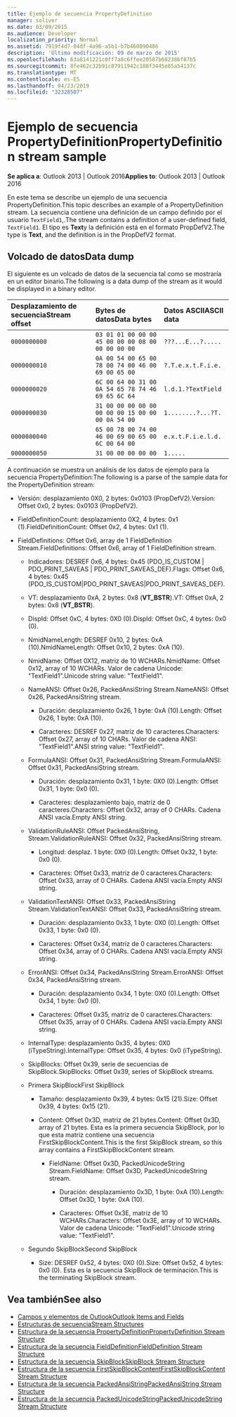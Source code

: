 ```yaml
---
title: Ejemplo de secuencia PropertyDefinition
manager: soliver
ms.date: 03/09/2015
ms.audience: Developer
localization_priority: Normal
ms.assetid: 7919f4d7-04df-4a96-a5b1-b7b460890486
description: 'Última modificación: 09 de marzo de 2015'
ms.openlocfilehash: 63a8141221c0ff7a8c6ffee20587b682386f87b5
ms.sourcegitcommit: 8fe462c32b91c87911942c188f3445e85a54137c
ms.translationtype: MT
ms.contentlocale: es-ES
ms.lasthandoff: 04/23/2019
ms.locfileid: "32328507"
---
```

# <a name="propertydefinition-stream-sample"></a><span data-ttu-id="7db17-103">Ejemplo de secuencia PropertyDefinition</span><span class="sxs-lookup"><span data-stu-id="7db17-103">PropertyDefinition stream sample</span></span>

<span data-ttu-id="7db17-104">**Se aplica a**: Outlook 2013 | Outlook 2016</span><span class="sxs-lookup"><span data-stu-id="7db17-104">**Applies to**: Outlook 2013 | Outlook 2016</span></span> 
  
<span data-ttu-id="7db17-105">En este tema se describe un ejemplo de una secuencia PropertyDefinition.</span><span class="sxs-lookup"><span data-stu-id="7db17-105">This topic describes an example of a PropertyDefinition stream.</span></span> <span data-ttu-id="7db17-106">La secuencia contiene una definición de un campo definido por el usuario `TextField1`,.</span><span class="sxs-lookup"><span data-stu-id="7db17-106">The stream contains a definition of a user-defined field,  `TextField1`.</span></span> <span data-ttu-id="7db17-107">El tipo es **Text**y la definición está en el formato PropDefV2.</span><span class="sxs-lookup"><span data-stu-id="7db17-107">The type is **Text**, and the definition is in the PropDefV2 format.</span></span>
  
## <a name="data-dump"></a><span data-ttu-id="7db17-108">Volcado de datos</span><span class="sxs-lookup"><span data-stu-id="7db17-108">Data dump</span></span>

<span data-ttu-id="7db17-109">El siguiente es un volcado de datos de la secuencia tal como se mostraría en un editor binario.</span><span class="sxs-lookup"><span data-stu-id="7db17-109">The following is a data dump of the stream as it would be displayed in a binary editor.</span></span>
  
|<span data-ttu-id="7db17-110">Desplazamiento de secuencia</span><span class="sxs-lookup"><span data-stu-id="7db17-110">Stream offset</span></span>|<span data-ttu-id="7db17-111">Bytes de datos</span><span class="sxs-lookup"><span data-stu-id="7db17-111">Data bytes</span></span>|<span data-ttu-id="7db17-112">Datos ASCII</span><span class="sxs-lookup"><span data-stu-id="7db17-112">ASCII data</span></span>|
|:-----|:-----|:-----|
| `0000000000` <br/> | `03 01 01 00 00 00 45 00 00 00 08 00 00 00 00 00` <br/> | `???...E...?.....` <br/> |
| `0000000010` <br/> | `0A 00 54 00 65 00 78 00 74 00 46 00 69 00 65 00` <br/> | `?.T.e.x.t.F.i.e.` <br/> |
| `0000000020` <br/> | `6C 00 64 00 31 00 0A 54 65 78 74 46 69 65 6C 64` <br/> | `l.d.1.?TextField` <br/> |
| `0000000030` <br/> | `31 00 00 00 00 00 00 00 00 15 00 00 00 0A 54 00` <br/> | `1........?...?T.` <br/> |
| `0000000040` <br/> | `65 00 78 00 74 00 46 00 69 00 65 00 6C 00 64 00` <br/> | `e.x.t.F.i.e.l.d.` <br/> |
| `0000000050` <br/> | `31 00 00 00 00 00` <br/> | `1.....` <br/> |
   
<span data-ttu-id="7db17-113">A continuación se muestra un análisis de los datos de ejemplo para la secuencia PropertyDefinition:</span><span class="sxs-lookup"><span data-stu-id="7db17-113">The following is a parse of the sample data for the PropertyDefinition stream:</span></span>
  
- <span data-ttu-id="7db17-114">Versión: desplazamiento 0X0, 2 bytes: 0x0103 (PropDefV2).</span><span class="sxs-lookup"><span data-stu-id="7db17-114">Version: Offset 0x0, 2 bytes: 0x0103 (PropDefV2).</span></span>
    
- <span data-ttu-id="7db17-115">FieldDefinitionCount: desplazamiento 0X2, 4 bytes: 0x1 (1).</span><span class="sxs-lookup"><span data-stu-id="7db17-115">FieldDefinitionCount: Offset 0x2, 4 bytes: 0x1 (1).</span></span>
    
- <span data-ttu-id="7db17-116">FieldDefinitions: Offset 0x6, array de 1 FieldDefinition Stream.</span><span class="sxs-lookup"><span data-stu-id="7db17-116">FieldDefinitions: Offset 0x6, array of 1 FieldDefinition stream.</span></span>
    
  - <span data-ttu-id="7db17-117">Indicadores: DESREF 0x6, 4 bytes: 0x45 (PDO_IS_CUSTOM | PDO_PRINT_SAVEAS | PDO_PRINT_SAVEAS_DEF).</span><span class="sxs-lookup"><span data-stu-id="7db17-117">Flags: Offset 0x6, 4 bytes: 0x45 (PDO_IS_CUSTOM|PDO_PRINT_SAVEAS|PDO_PRINT_SAVEAS_DEF).</span></span>
    
  - <span data-ttu-id="7db17-118">VT: desplazamiento 0xA, 2 bytes: 0x8 (**VT_BSTR**).</span><span class="sxs-lookup"><span data-stu-id="7db17-118">VT: Offset 0xA, 2 bytes: 0x8 (**VT_BSTR**).</span></span>
    
  - <span data-ttu-id="7db17-119">DispId: Offset 0xC, 4 bytes: 0X0 (0).</span><span class="sxs-lookup"><span data-stu-id="7db17-119">DispId: Offset 0xC, 4 bytes: 0x0 (0).</span></span>
    
  - <span data-ttu-id="7db17-120">NmidNameLength: DESREF 0x10, 2 bytes: 0xA (10).</span><span class="sxs-lookup"><span data-stu-id="7db17-120">NmidNameLength: Offset 0x10, 2 bytes: 0xA (10).</span></span>
    
  - <span data-ttu-id="7db17-121">NmidName: Offset 0X12, matriz de 10 WCHARs.</span><span class="sxs-lookup"><span data-stu-id="7db17-121">NmidName: Offset 0x12, array of 10 WCHARs.</span></span> <span data-ttu-id="7db17-122">Valor de cadena Unicode: "TextField1".</span><span class="sxs-lookup"><span data-stu-id="7db17-122">Unicode string value: "TextField1".</span></span>
    
  - <span data-ttu-id="7db17-123">NameANSI: Offset 0x26, PackedAnsiString Stream.</span><span class="sxs-lookup"><span data-stu-id="7db17-123">NameANSI: Offset 0x26, PackedAnsiString stream.</span></span>
    
    - <span data-ttu-id="7db17-124">Duración: desplazamiento 0x26, 1 byte: 0xA (10).</span><span class="sxs-lookup"><span data-stu-id="7db17-124">Length: Offset 0x26, 1 byte: 0xA (10).</span></span>
      
    - <span data-ttu-id="7db17-125">Caracteres: DESREF 0x27, matriz de 10 caracteres.</span><span class="sxs-lookup"><span data-stu-id="7db17-125">Characters: Offset 0x27, array of 10 CHARs.</span></span> <span data-ttu-id="7db17-126">Valor de cadena ANSI: "TextField1".</span><span class="sxs-lookup"><span data-stu-id="7db17-126">ANSI string value: "TextField1".</span></span>
    
  - <span data-ttu-id="7db17-127">FormulaANSI: Offset 0x31, PackedAnsiString Stream.</span><span class="sxs-lookup"><span data-stu-id="7db17-127">FormulaANSI: Offset 0x31, PackedAnsiString stream.</span></span>
    
    - <span data-ttu-id="7db17-128">Duración: desplazamiento 0x31, 1 byte: 0X0 (0).</span><span class="sxs-lookup"><span data-stu-id="7db17-128">Length: Offset 0x31, 1 byte: 0x0 (0).</span></span>
      
    - <span data-ttu-id="7db17-129">Caracteres: desplazamiento bajo, matriz de 0 caracteres.</span><span class="sxs-lookup"><span data-stu-id="7db17-129">Characters: Offset 0x32, array of 0 CHARs.</span></span> <span data-ttu-id="7db17-130">Cadena ANSI vacía.</span><span class="sxs-lookup"><span data-stu-id="7db17-130">Empty ANSI string.</span></span>
    
  - <span data-ttu-id="7db17-131">ValidationRuleANSI: Offset PackedAnsiString, Stream.</span><span class="sxs-lookup"><span data-stu-id="7db17-131">ValidationRuleANSI: Offset 0x32, PackedAnsiString stream.</span></span>
    
    - <span data-ttu-id="7db17-132">Longitud: desplaz. 1 byte: 0X0 (0).</span><span class="sxs-lookup"><span data-stu-id="7db17-132">Length: Offset 0x32, 1 byte: 0x0 (0).</span></span>
      
    - <span data-ttu-id="7db17-133">Caracteres: Offset 0x33, matriz de 0 caracteres.</span><span class="sxs-lookup"><span data-stu-id="7db17-133">Characters: Offset 0x33, array of 0 CHARs.</span></span> <span data-ttu-id="7db17-134">Cadena ANSI vacía.</span><span class="sxs-lookup"><span data-stu-id="7db17-134">Empty ANSI string.</span></span>
    
  - <span data-ttu-id="7db17-135">ValidationTextANSI: Offset 0x33, PackedAnsiString Stream.</span><span class="sxs-lookup"><span data-stu-id="7db17-135">ValidationTextANSI: Offset 0x33, PackedAnsiString stream.</span></span>
    
    - <span data-ttu-id="7db17-136">Duración: desplazamiento 0x33, 1 byte: 0X0 (0).</span><span class="sxs-lookup"><span data-stu-id="7db17-136">Length: Offset 0x33, 1 byte: 0x0 (0).</span></span>
      
    - <span data-ttu-id="7db17-137">Caracteres: Offset 0x34, matriz de 0 caracteres.</span><span class="sxs-lookup"><span data-stu-id="7db17-137">Characters: Offset 0x34, array of 0 CHARs.</span></span> <span data-ttu-id="7db17-138">Cadena ANSI vacía.</span><span class="sxs-lookup"><span data-stu-id="7db17-138">Empty ANSI string.</span></span>
    
  - <span data-ttu-id="7db17-139">ErrorANSI: Offset 0x34, PackedAnsiString Stream.</span><span class="sxs-lookup"><span data-stu-id="7db17-139">ErrorANSI: Offset 0x34, PackedAnsiString stream.</span></span>
    
    - <span data-ttu-id="7db17-140">Duración: desplazamiento 0x34, 1 byte: 0X0 (0).</span><span class="sxs-lookup"><span data-stu-id="7db17-140">Length: Offset 0x34, 1 byte: 0x0 (0).</span></span>
      
    - <span data-ttu-id="7db17-141">Caracteres: Offset 0x35, matriz de 0 caracteres.</span><span class="sxs-lookup"><span data-stu-id="7db17-141">Characters: Offset 0x35, array of 0 CHARs.</span></span> <span data-ttu-id="7db17-142">Cadena ANSI vacía.</span><span class="sxs-lookup"><span data-stu-id="7db17-142">Empty ANSI string.</span></span>
    
  - <span data-ttu-id="7db17-143">InternalType: desplazamiento 0x35, 4 bytes: 0X0 (iTypeString).</span><span class="sxs-lookup"><span data-stu-id="7db17-143">InternalType: Offset 0x35, 4 bytes: 0x0 (iTypeString).</span></span>
    
  - <span data-ttu-id="7db17-144">SkipBlocks: Offset 0x39, serie de secuencias de SkipBlock.</span><span class="sxs-lookup"><span data-stu-id="7db17-144">SkipBlocks: Offset 0x39, series of SkipBlock streams.</span></span>
    
  - <span data-ttu-id="7db17-145">Primera SkipBlock</span><span class="sxs-lookup"><span data-stu-id="7db17-145">First SkipBlock</span></span>
    
    - <span data-ttu-id="7db17-146">Tamaño: desplazamiento 0x39, 4 bytes: 0x15 (21).</span><span class="sxs-lookup"><span data-stu-id="7db17-146">Size: Offset 0x39, 4 bytes: 0x15 (21).</span></span>
      
    - <span data-ttu-id="7db17-147">Content: Offset 0x3D, matriz de 21 bytes.</span><span class="sxs-lookup"><span data-stu-id="7db17-147">Content: Offset 0x3D, array of 21 bytes.</span></span> <span data-ttu-id="7db17-148">Esta es la primera secuencia SkipBlock, por lo que esta matriz contiene una secuencia FirstSkipBlockContent.</span><span class="sxs-lookup"><span data-stu-id="7db17-148">This is the first SkipBlock stream, so this array contains a FirstSkipBlockContent stream.</span></span>
      
      - <span data-ttu-id="7db17-149">FieldName: Offset 0x3D, PackedUnicodeString Stream.</span><span class="sxs-lookup"><span data-stu-id="7db17-149">FieldName: Offset 0x3D, PackedUnicodeString stream.</span></span>
        
        - <span data-ttu-id="7db17-150">Duración: desplazamiento 0x3D, 1 byte: 0xA (10).</span><span class="sxs-lookup"><span data-stu-id="7db17-150">Length: Offset 0x3D, 1 byte: 0xA (10).</span></span>
          
        - <span data-ttu-id="7db17-151">Caracteres: Offset 0x3E, matriz de 10 WCHARs.</span><span class="sxs-lookup"><span data-stu-id="7db17-151">Characters: Offset 0x3E, array of 10 WCHARs.</span></span> <span data-ttu-id="7db17-152">Valor de cadena Unicode: "TextField1".</span><span class="sxs-lookup"><span data-stu-id="7db17-152">Unicode string value: "TextField1".</span></span>
    
  - <span data-ttu-id="7db17-153">Segundo SkipBlock</span><span class="sxs-lookup"><span data-stu-id="7db17-153">Second SkipBlock</span></span>
    
    - <span data-ttu-id="7db17-154">Size: DESREF 0x52, 4 bytes: 0X0 (0).</span><span class="sxs-lookup"><span data-stu-id="7db17-154">Size: Offset 0x52, 4 bytes: 0x0 (0).</span></span> <span data-ttu-id="7db17-155">Esta es la secuencia SkipBlock de terminación.</span><span class="sxs-lookup"><span data-stu-id="7db17-155">This is the terminating SkipBlock stream.</span></span>
    
## <a name="see-also"></a><span data-ttu-id="7db17-156">Vea también</span><span class="sxs-lookup"><span data-stu-id="7db17-156">See also</span></span>

- [<span data-ttu-id="7db17-157">Campos y elementos de Outlook</span><span class="sxs-lookup"><span data-stu-id="7db17-157">Outlook Items and Fields</span></span>](outlook-items-and-fields.md)
- [<span data-ttu-id="7db17-158">Estructuras de secuencia</span><span class="sxs-lookup"><span data-stu-id="7db17-158">Stream Structures</span></span>](stream-structures.md)
- [<span data-ttu-id="7db17-159">Estructura de la secuencia PropertyDefinition</span><span class="sxs-lookup"><span data-stu-id="7db17-159">PropertyDefinition Stream Structure</span></span>](propertydefinition-stream-structure.md)
- [<span data-ttu-id="7db17-160">Estructura de la secuencia FieldDefinition</span><span class="sxs-lookup"><span data-stu-id="7db17-160">FieldDefinition Stream Structure</span></span>](fielddefinition-stream-structure.md)
- [<span data-ttu-id="7db17-161">Estructura de la secuencia SkipBlock</span><span class="sxs-lookup"><span data-stu-id="7db17-161">SkipBlock Stream Structure</span></span>](skipblock-stream-structure.md)
- [<span data-ttu-id="7db17-162">Estructura de la secuencia FirstSkipBlockContent</span><span class="sxs-lookup"><span data-stu-id="7db17-162">FirstSkipBlockContent Stream Structure</span></span>](firstskipblockcontent-stream-structure.md)
- [<span data-ttu-id="7db17-163">Estructura de la secuencia PackedAnsiString</span><span class="sxs-lookup"><span data-stu-id="7db17-163">PackedAnsiString Stream Structure</span></span>](packedansistring-stream-structure.md)
- [<span data-ttu-id="7db17-164">Estructura de la secuencia PackedUnicodeString</span><span class="sxs-lookup"><span data-stu-id="7db17-164">PackedUnicodeString Stream Structure</span></span>](packedunicodestring-stream-structure.md)

